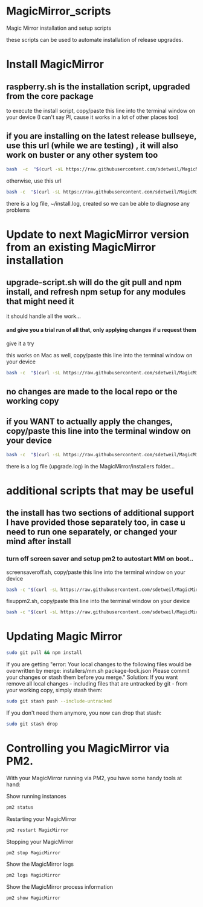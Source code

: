 # MagicMirror_scripts
Magic Mirror installation and setup scripts

these scripts can be used to automate installation of release upgrades.

# Install MagicMirror

## raspberry.sh  is the installation script, upgraded from the core package
to execute the install script, copy/paste this line into the terminal window on your device (I can't say PI, cause it works in a lot of other places too)

## if you are installing on the latest release bullseye, use this url (while we are testing) , it will also work on buster or any other system too


````bash
bash  -c  "$(curl -sL https://raw.githubusercontent.com/sdetweil/MagicMirror_scripts/bullseye/raspberry.sh)"
````

otherwise, use this url 

````bash
bash -c  "$(curl -sL https://raw.githubusercontent.com/sdetweil/MagicMirror_scripts/master/raspberry.sh)"
````
there is a log file, ~/install.log, created so we can be able to diagnose any problems

# Update to next MagicMirror version from an existing MagicMirror installation

## upgrade-script.sh will do the git pull and npm install, and refresh npm setup for any modules that might need it
it should handle all the work…<br>

#### and give you a trial run of all that, only applying changes if u request them


give it a try

this works on Mac as well, copy/paste this line into the terminal window on your device

````bash
bash -c  "$(curl -sL https://raw.githubusercontent.com/sdetweil/MagicMirror_scripts/master/upgrade-script.sh)"
````
## no changes are made to the local repo or the working copy

## if you WANT to actually apply the changes, copy/paste this line into the terminal window on your device

````bash
bash -c  "$(curl -sL https://raw.githubusercontent.com/sdetweil/MagicMirror_scripts/master/upgrade-script.sh)" apply
````
there is a log file (upgrade.log)  in the MagicMirror/installers folder…

# additional scripts that may be useful

## the install has two sections of additional support I have provided those separately too, in case u need to run one separately, or changed your mind after install

### turn off screen saver and setup pm2 to autostart MM on boot..

screensaveroff.sh, copy/paste this line into the terminal window on your device

````bash
bash -c "$(curl -sL https://raw.githubusercontent.com/sdetweil/MagicMirror_scripts/master/screensaveroff.sh)"
````
fixuppm2.sh, copy/paste this line into the terminal window on your device

````bash
bash -c "$(curl -sL https://raw.githubusercontent.com/sdetweil/MagicMirror_scripts/master/fixuppm2.sh)"
````

# Updating Magic Mirror
````bash
sudo git pull && npm install
````
If you are getting
"error: Your local changes to the following files would be overwritten by merge:
        installers/mm.sh
        package-lock.json
Please commit your changes or stash them before you merge."
Solution:
If you want remove all local changes - including files that are untracked by git - from your working copy, simply stash them:
````bash
sudo git stash push --include-untracked
````
If you don't need them anymore, you now can drop that stash:
````bash
sudo git stash drop
````

# Controlling you MagicMirror via PM2.

With your MagicMirror running via PM2, you have some handy tools at hand:

Show running instances
````bash
pm2 status
````

Restarting your MagicMirror
````bash
pm2 restart MagicMirror
````

Stopping your MagicMirror
````bash
pm2 stop MagicMirror
````

Show the MagicMirror logs
````bash
pm2 logs MagicMirror
````

Show the MagicMirror process information
````bash
pm2 show MagicMirror
````

